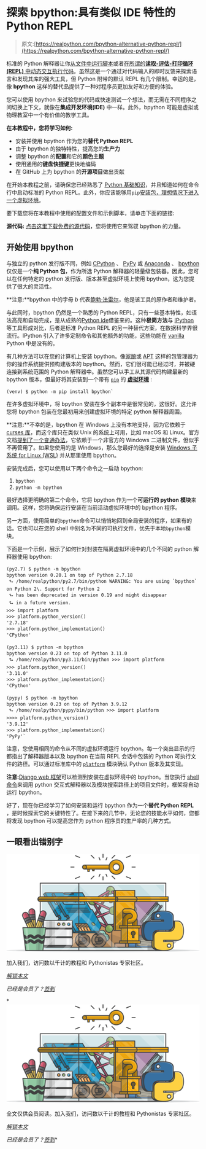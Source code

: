 # 探索 bpython:具有类似 IDE 特性的 Python REPL

> 原文:[https://realpython.com/bpython-alternative-python-repl/](https://realpython.com/bpython-alternative-python-repl/)

标准的 Python 解释器让你[从文件中运行脚本](https://realpython.com/run-python-scripts/)或者[在所谓的**读取-评估-打印循环(REPL)** 中动态交互执行代码](https://realpython.com/interacting-with-python/)。虽然这是一个通过对代码输入的即时反馈来探索语言和发现其库的强大工具，但 Python 附带的默认 REPL 有几个限制。幸运的是，像 **bpython** 这样的替代品提供了一种对程序员更加友好和方便的体验。

您可以使用 bpython 来试验您的代码或快速测试一个想法，而无需在不同程序之间切换上下文，就像在**集成开发环境(IDE)** 中一样。此外，bpython 可能是虚拟或物理教室中一个有价值的教学工具。

**在本教程中，您将学习如何:**

*   安装并使用 bpython 作为您的**替代 Python REPL**
*   由于 bpython 的独特特性，提高您的**生产力**
*   调整 bpython 的**配置**和它的**颜色主题**
*   使用通用的**键盘快捷键**更快地编码
*   在 GitHub 上为 bpython 的**开源项目**做出贡献

在开始本教程之前，请确保您已经熟悉了 [Python 基础知识](https://realpython.com/products/python-basics-book/)，并且知道如何在命令行中启动标准的 Python REPL。此外，你应该能够用`pip`[安装包，理想情况下进入一个](https://realpython.com/what-is-pip/)[虚拟环境](https://realpython.com/python-virtual-environments-a-primer/)。

要下载您将在本教程中使用的配置文件和示例脚本，请单击下面的链接:

**源代码:** [点击这里下载免费的源代码](https://realpython.com/bonus/bpython-alternative-python-repl-code/)，您将使用它来驾驭 bpython 的力量。

## 开始使用 bpython

与独立的 python 发行版不同，例如 [CPython](https://realpython.com/cpython-source-code-guide/) 、 [PyPy](https://realpython.com/pypy-faster-python/) 或 [Anaconda](https://www.anaconda.com/products/distribution) 、 [bpython](https://pypi.org/project/bpython/) 仅仅是一个**纯 Python 包**，作为所选 Python 解释器的轻量级包装器。因此，您可以在任何特定的 python 发行版、版本甚至虚拟环境上使用 bpython，这为您提供了很大的灵活性。

**注意:**bpython 中的字母 *b* 代表[鲍勃·法雷尔](https://github.com/bobf)，他是该工具的原作者和维护者。

与此同时，bpython 仍然是一个熟悉的 Python REPL，只有一些基本特性，如语法高亮和自动完成，是从成熟的[Python ide](https://realpython.com/python-ides-code-editors-guide/)借鉴来的。这种**极简方法**与 [IPython](https://ipython.org/) 等工具形成对比，后者是标准 Python REPL 的另一种替代方案，在数据科学界很流行。IPython 引入了许多定制命令和其他额外的功能，这些功能在 [vanilla](https://en.wikipedia.org/wiki/Vanilla_software) Python 中是没有的。

有几种方法可以在您的计算机上安装 bpython。像[家酿](https://brew.sh/)或 [APT](https://en.wikipedia.org/wiki/APT_(software)) 这样的包管理器为你的操作系统提供预构建版本的 bpython。然而，它们很可能已经过时，并被硬连接到系统范围的 Python 解释器中。虽然您可以手工从其源代码构建最新的 bpython 版本，但最好将其安装到一个带有 [`pip`](https://realpython.com/what-is-pip/) 的 [**虚拟环境**](https://realpython.com/python-virtual-environments-a-primer/) :

```
(venv) $ python -m pip install bpython` 
```

在许多虚拟环境中，将 bpython 安装在多个副本中是很常见的，这很好。这允许您将 bpython 包装在您最初用来创建虚拟环境的特定 python 解释器周围。

**注意:**不幸的是，bpython 在 Windows 上没有本地支持，因为它依赖于 [curses 库](https://en.wikipedia.org/wiki/Curses_(programming_library))，而这个库只在类似 Unix 的系统上可用，比如 macOS 和 Linux。官方文档[提到了一个变通办法](https://docs.bpython-interpreter.org/en/latest/windows.html)，它依赖于一个非官方的 Windows 二进制文件，但似乎不再管用了。如果您使用的是 Windows，那么您最好的选择是安装 [Windows 子系统 for Linux (WSL)](https://learn.microsoft.com/en-us/windows/wsl/install) 并从那里使用 bpython。

安装完成后，您可以使用以下两个命令之一启动 bpython:

1.  `bpython`
2.  `python -m bpython`

最好选择更明确的第二个命令，它将 bpython 作为一个**可运行的 python 模块**来调用。这样，您将确保运行安装在当前活动虚拟环境中的 bpython 程序。

另一方面，使用简单的`bpython`命令可以悄悄地回到全局安装的程序，如果有的话。它也可以在您的 shell 中别名为不同的可执行文件，优先于本地`bpython`模块。

下面是一个示例，展示了如何针对封装在隔离虚拟环境中的几个不同的 python 解释器使用 bpython:

```
(py2.7) $ python -m bpython
bpython version 0.20.1 on top of Python 2.7.18
 ⮑ /home/realpython/py2.7/bin/python WARNING: You are using `bpython` on Python 2\. Support for Python 2
 ⮑ has been deprecated in version 0.19 and might disappear
 ⮑ in a future version.
>>> import platform
>>> platform.python_version()
'2.7.18'
>>> platform.python_implementation()
'CPython'

(py3.11) $ python -m bpython
bpython version 0.23 on top of Python 3.11.0
 ⮑ /home/realpython/py3.11/bin/python >>> import platform
>>> platform.python_version()
'3.11.0'
>>> platform.python_implementation()
'CPython'

(pypy) $ python -m bpython
bpython version 0.23 on top of Python 3.9.12
 ⮑ /home/realpython/pypy/bin/python >>> import platform
>>>> platform.python_version()
'3.9.12'
>>> platform.python_implementation()
'PyPy'` 
```

注意，您使用相同的命令从不同的虚拟环境运行 bpython。每一个突出显示的行都指出了解释器版本以及 bpython 在当前 REPL 会话中包装的 Python 可执行文件的路径。可以通过标准库中的 [`platform`](https://docs.python.org/3/library/platform.html) 模块确认 Python 版本及其实现。

**注意:**[Django web 框架](https://realpython.com/django-setup/)可以检测到安装在虚拟环境中的 bpython。当您执行 [shell 命令](https://docs.djangoproject.com/en/4.1/ref/django-admin/#shell)来调用 python 交互式解释器以及模块搜索路径上的项目文件时，框架将自动运行 bpython。

好了，现在你已经学习了如何安装和运行 bpython 作为一个**替代 Python REPL** ，是时候探索它的关键特性了。在接下来的几节中，无论您的技能水平如何，您都将发现 bpython 可以提高您作为 python 程序员的生产率的几种方式。

## 一眼看出错别字

![](img/ffcd460964ede470a1b18d280ef88bda.png)

加入我们，访问数以千计的教程和 Pythonistas 专家社区。

[*解锁本文*](/account/join/?utm_source=rp_article_preview&utm_content=bpython-alternative-python-repl)

*已经是会员了？[签到](/account/login/)*

 *![](img/ffcd460964ede470a1b18d280ef88bda.png)

全文仅供会员阅读。加入我们，访问数以千计的教程和 Pythonistas 专家社区。

[*解锁本文*](/account/join/?utm_source=rp_article_preview&utm_content=bpython-alternative-python-repl)

*已经是会员了？[签到](/account/login/)**